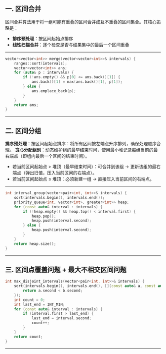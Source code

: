 ## 一. 区间合并
区间合并算法用于将一组可能有重叠的区间合并成互不重叠的区间集合。其核心策略是：

- **排序预处理**：按区间起始点排序
- **线性扫描合并**：逐个检查是否与结果集中的最后一个区间重叠

---

```cpp
vector<vector<int>> merge(vector<vector<int>>& intervals) {
    ranges::sort(intervals);
    vector<vector<int>> ans;
    for (auto& p : intervals) {
        if (!ans.empty() && p[0] <= ans.back()[1]) {
            ans.back()[1] = max(ans.back()[1], p[1]);
        } else {
            ans.emplace_back(p);
        }
    }
    return ans;
}
```

---

## 二. 区间分组

**排序预处理**：按区间起始点排序：将所有区间按左端点升序排列，确保处理顺序合理。
**贪心分配组别**：动态维护组的最早结束时间，使用最小堆记录每组当前的最右端点（即组内最后一个区间的结束时间）。
- 若当前区间起始点 > 堆顶（最早结束时间）：可合并到该组 → 更新该组的最右端点（弹出旧值，压入当前区间的右端点）。
- 若当前区间起始点 ≤ 堆顶：必须新建一组 → 直接压入当前区间的右端点。
---

```cpp
int interval_group(vector<pair<int, int>>& intervals) {
    sort(intervals.begin(), intervals.end());
    priority_queue<int, vector<int>, greater<int>> heap;
    for (const auto& interval : intervals) {
        if (!heap.empty() && heap.top() < interval.first) {
            heap.pop();
            heap.push(interval.second);
        } else {
            heap.push(interval.second);
        }
    }
    return heap.size();
}
```

---

## 三. 区间点覆盖问题 + 最大不相交区间问题

```cpp
int max_disjoint_intervals(vector<pair<int, int>>& intervals) {
    sort(intervals.begin(), intervals.end(), [](const auto& a, const auto& b) {
        return a.second < b.second;
    });
    int count = 0;
    int last_end = INT_MIN;
    for (const auto& interval : intervals) {
        if (interval.first > last_end) {
            last_end = interval.second;
            count++;
        }
    }
    return count;
}
```

---
